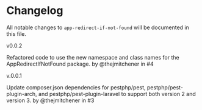 # Changelog

All notable changes to `app-redirect-if-not-found` will be documented in this file.

v0.0.2

Refactored code to use the new namespace and class names for the AppRedirectIfNotFound package. by @thejmitchener in #4

v.0.0.1

Update composer.json dependencies for pestphp/pest, pestphp/pest-plugin-arch, and pestphp/pest-plugin-laravel to support both version 2 and version 3. by @thejmitchener in #3

